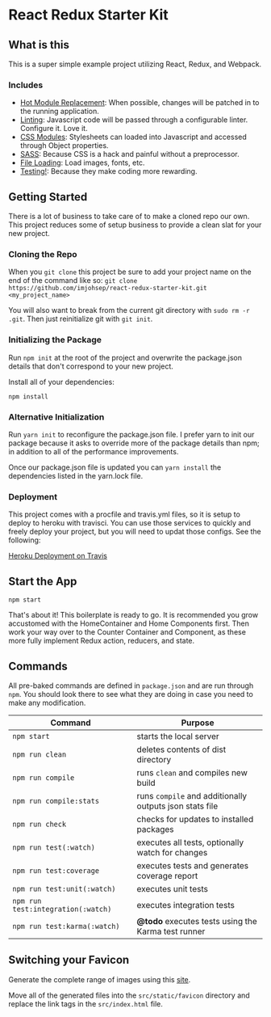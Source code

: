# React Redux Starter Kit

## What is this

This is a super simple example project utilizing React, Redux, and Webpack.

### Includes

* [Hot Module Replacement](https://webpack.github.io/docs/hot-module-replacement.html): When possible, changes will be patched in to the running application.
* [Linting](http://eslint.org/): Javascript code will be passed through a configurable linter. Configure it. Love it.
* [CSS Modules](https://github.com/css-modules/css-modules): Stylesheets can loaded into Javascript and accessed through Object properties.
* [SASS](https://github.com/jtangelder/sass-loader): Because CSS is a hack and painful without a preprocessor.
* [File Loading](https://github.com/webpack/file-loader): Load images, fonts, etc.
* [Testing!](https://mochajs.org/): Because they make coding more rewarding.

## Getting Started

There is a lot of business to take care of to make a cloned repo our own.
This project reduces some of setup business to provide a clean slat for
your new project.

### Cloning the Repo

When you `git clone` this project be sure to add your project name on
the end of the command like so:
`git clone https://github.com/imjohsep/react-redux-starter-kit.git <my_project_name>`

You will also want to break from the current git directory with `sudo rm -r .git`.
Then just reinitialize git with `git init`.

### Initializing the Package

Run `npm init` at the root of the project and overwrite the package.json
details that don't correspond to your new project.

Install all of your dependencies:

`npm install`

### Alternative Initialization

Run `yarn init` to reconfigure the package.json file. I prefer yarn to init
our package because it asks to override more of the package details than npm; in
addition to all of the performance improvements.

Once our package.json file is updated you can `yarn install` the dependencies listed
in the yarn.lock file.

### Deployment

This project comes with a procfile and travis.yml files, so it is setup to deploy
to heroku with travisci. You can use those services to quickly and freely deploy
your project, but you will need to updat those configs. See the following:

[Heroku Deployment on Travis](https://docs.travis-ci.com/user/deployment/heroku)

## Start the App

`npm start`

That's about it! This boilerplate is ready to go. It is recommended you
grow accustomed with the HomeContainer and Home Components first. Then
work your way over to the Counter Container and Component, as these
more fully implement Redux action, reducers, and state.

## Commands

All pre-baked commands are defined in `package.json` and are run through `npm`.
You should look there to see what they are doing in case you need to make any modification.


| Command                            | Purpose                 |
|------------------------------------|-------------------------|
| `npm start`                        | starts the local server |
| `npm run clean`                    | deletes contents of dist directory |
| `npm run compile`                  | runs `clean` and compiles new build |
| `npm run compile:stats`            | runs `compile` and additionally outputs json stats file |
| `npm run check`                    | checks for updates to installed packages |
| `npm run test(:watch)`             | executes all tests, optionally watch for changes |
| `npm run test:coverage`            | executes tests and generates coverage report |
| `npm run test:unit(:watch)`        | executes unit tests |
| `npm run test:integration(:watch)` | executes integration tests |
| `npm run test:karma(:watch)`       | __@todo__ executes tests using the Karma test runner

## Switching your Favicon

Generate the complete range of images using this [site](http://www.favicomatic.com/).

Move all of the generated files into the `src/static/favicon` directory and replace
the link tags in the `src/index.html` file.
